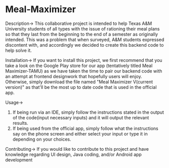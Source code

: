 # Meal-Maximizer

Description-> This collaborative project is intended to help Texas A&M University students of all types with the issue of rationing their meal plans so that they last from the beginning to the end of a semester as originally intended. This was a problem that when surveyed, A&M students expressed discontent with, and accordingly we decided to create this backend code to help solve it. 

Installation-> If you want to install this project, we first recommend that you take a look on the Google Play store for our app (tentatively titled Meal Maximizer-TAMU) as we have taken the time to pair our backend code with an attempt at frontend designwork that hopefully users will enjoy. Otherwise, simply download the file named "Meal Maximizer V(current version)" as that'll be the most up to date code that is used in the official app.

Usage-> 
1) If being run via an IDE, simply follow the instructions stated in the output of the code(input necessary inputs) and it will output the relevant results. 
2) If being used from the official app, simply follow what the instructions say on the phone screen and either select your input or type it in depending on your choices. 

Contributing-> If you would like to contribute to this project and have knowledge regarding UI design, Java coding, and/or Android app development
